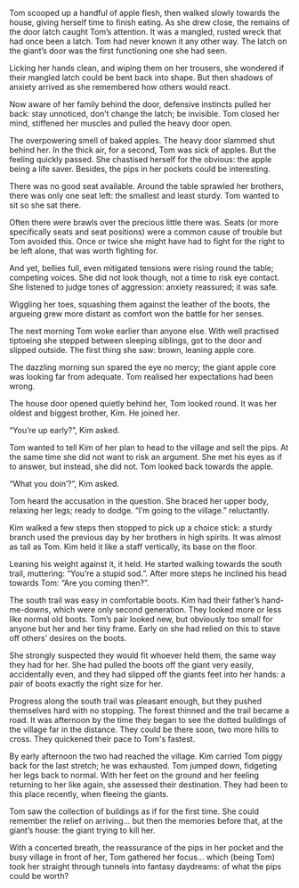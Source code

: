 Tom scooped up a handful of apple flesh, then walked slowly towards the house, giving herself time to finish eating. As she drew close, the remains of the door latch caught Tom’s attention. It was a mangled, rusted wreck that had once been a latch. Tom had never known it any other way. The latch on the giant’s door was the first functioning one she had seen.

Licking her hands clean, and wiping them on her trousers, she wondered if their mangled latch could be bent back into shape. But then shadows of anxiety arrived as she remembered how others would react.

Now aware of her family behind the door, defensive instincts pulled her back: stay unnoticed, don’t change the latch; be invisible. Tom closed her mind, stiffened her muscles and pulled the heavy door open.

The overpowering smell of baked apples. The heavy door slammed shut behind her. In the thick air, for a second, Tom was sick of apples. But the feeling quickly passed. She chastised herself for the obvious: the apple being a life saver. Besides, the pips in her pockets could be interesting.

There was no good seat available. Around the table sprawled her brothers, there was only one seat left: the smallest and least sturdy. Tom wanted to sit so she sat there.

Often there were brawls over the precious little there was. Seats (or more specifically seats and seat positions) were a common cause of trouble but Tom avoided this. Once or twice she might have had to fight for the right to be left alone, that was worth fighting for.

And yet, bellies full, even mitigated tensions were rising round the table; competing voices. She did not look though, not a time to risk eye contact. She listened to judge tones of aggression: anxiety reassured; it was safe.

Wiggling her toes, squashing them against the leather of the boots, the argueing grew more distant as comfort won the battle for her senses.

The next morning Tom woke earlier than anyone else. With well practised tiptoeing she stepped between sleeping siblings, got to the door and slipped outside. The first thing she saw: brown, leaning apple core.

The dazzling morning sun spared the eye no mercy; the giant apple core was looking far from adequate. Tom realised her expectations had been wrong.

The house door opened quietly behind her, Tom looked round. It was her oldest and biggest brother, Kim. He joined her. 

“You’re up early?”, Kim asked.

Tom wanted to tell Kim of her plan to head to the village and sell the pips. At the same time she did not want to risk an argument. She met his eyes as if to answer, but instead, she did not. Tom looked back towards the apple.

“What you doin’?”, Kim asked.

Tom heard the accusation in the question. She braced her upper body, relaxing her legs; ready to dodge. “I’m going to the village.” reluctantly.

Kim walked a few steps then stopped to pick up a choice stick: a sturdy branch used the previous day by her brothers in high spirits. It was almost as tall as Tom. Kim held it like a staff vertically, its base on the floor.

Leaning his weight against it, it held. He started walking towards the south trail, muttering: “You’re a stupid sod.”. After more steps he inclined his head towards Tom: “Are you coming then?”.

The south trail was easy in comfortable boots. Kim had their father’s hand-me-downs, which were only second generation. They looked more or less like normal old boots. Tom’s pair looked new, but obviously too small for anyone but her and her tiny frame. Early on she had relied on this to stave off others’ desires on the boots.

She strongly suspected they would fit whoever held them, the same way they had for her. She had pulled the boots off the giant very easily, accidentally even, and they had slipped off the giants feet into her hands: a pair of boots exactly the right size for her.

Progress along the south trail was pleasant enough, but they pushed themselves hard with no stopping. The forest thinned and the trail became a road. It was afternoon by the time they began to see the dotted buildings of the village far in the distance. They could be there soon, two more hills to cross. They quickened their pace to Tom's fastest.

By early afternoon the two had reached the village. Kim carried Tom piggy back for the last stretch; he was exhausted. Tom jumped down, fidgeting her legs back to normal. With her feet on the ground and her feeling returning to her like again, she assessed their destination. They had been to this place recently, when fleeing the giants.

Tom saw the collection of buildings as if for the first time. She could remember the relief on arriving... but then the memories before that, at the giant’s house: the giant trying to kill her.

With a concerted breath, the reassurance of the pips in her pocket and the busy village in front of her, Tom gathered her focus... which (being Tom) took her straight through tunnels into fantasy daydreams: of what the pips could be worth?

